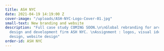 ```yaml
---
title: ASH NYC
date: 2021-04-19 14:19:00 Z
cover-image: "/uploads/ASH-NYC-Logo-Cover-01.jpg"
small-text: New branding and website
description: "Full case study COMING SOON.\n\nGlobal rebranding for architecture,
  design and development firm ASH NYC. \nAssignment : logos, visual identity, collateral
  design, website design"
order-id: ASH NYC
---
```


